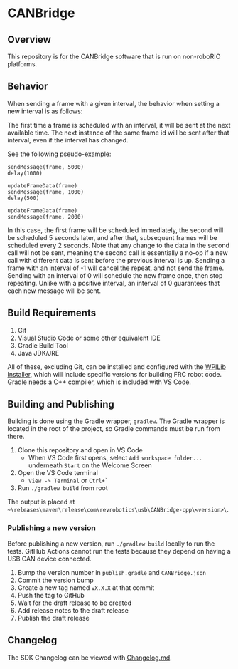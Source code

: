# CANBridge

## Overview

This repository is for the CANBridge software that is run on non-roboRIO platforms.

## Behavior

When sending a frame with a given interval, the behavior when
setting a new interval is as follows:

The first time a frame is scheduled with an interval, it
will be sent at the next available time. The next instance
of the same frame id will be sent after that interval, even
if the interval has changed.

See the following pseudo-example:

```
sendMessage(frame, 5000)
delay(1000)

updateFrameData(frame)
sendMessage(frame, 1000)
delay(500)

updateFrameData(frame)
sendMessage(frame, 2000)
```

In this case, the first frame will be scheduled immediately,
the second will be scheduled 5 seconds later, and after that,
subsequent frames will be scheduled every 2 seconds. Note
that any change to the data in the second call will not be
sent, meaning the second call is essentially a no-op if a
new call with different data is sent before the previous
interval is up. Sending a frame with an interval of -1
will cancel the repeat, and not send the frame. Sending with
an interval of 0 will schedule the new frame once, then stop
repeating. Unlike with a positive interval, an interval of 0 
guarantees that each new message will be sent.

## Build Requirements

1. Git
2. Visual Studio Code or some other equivalent IDE
3. Gradle Build Tool 
4. Java JDK/JRE

All of these, excluding Git, can be installed and configured with the [WPILib Installer](https://github.com/wpilibsuite/allwpilib/releases), which will include specific versions for building FRC robot code. Gradle needs a C++ compiler, which is included with VS Code. 

## Building and Publishing

Building is done using the Gradle wrapper, `gradlew`. The Gradle wrapper is located in the root of the project, so Gradle commands must be run from there. 

1. Clone this repository and open in VS Code
   - When VS Code first opens, select `Add workspace folder...` underneath `Start` on the Welcome Screen
2. Open the VS Code terminal
   -  `View -> Terminal` or ``Ctrl+` ``
3. Run `./gradlew build` from root

The output is placed at `~\releases\maven\release\com\revrobotics\usb\CANBridge-cpp\<version>\`.

### Publishing a new version

Before publishing a new version, run `./gradlew build` locally to run the tests. GitHub Actions
cannot run the tests because they depend on having a USB CAN device connected.

1. Bump the version number in `publish.gradle` and `CANBridge.json`
2. Commit the version bump
3. Create a new tag named `vX.X.X` at that commit
4. Push the tag to GitHub
5. Wait for the draft release to be created
6. Add release notes to the draft release
7. Publish the draft release

## Changelog

The SDK Changelog can be viewed with [Changelog.md](Changelog.md).

